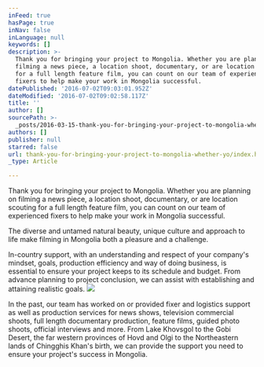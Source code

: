 ```yaml
---
inFeed: true
hasPage: true
inNav: false
inLanguage: null
keywords: []
description: >-
  Thank you for bringing your project to Mongolia. Whether you are planning on
  filming a news piece, a location shoot, documentary, or are location scouting
  for a full length feature film, you can count on our team of experienced
  fixers to help make your work in Mongolia successful. 
datePublished: '2016-07-02T09:03:01.952Z'
dateModified: '2016-07-02T09:02:58.117Z'
title: ''
author: []
sourcePath: >-
  _posts/2016-03-15-thank-you-for-bringing-your-project-to-mongolia-whether-yo.md
authors: []
publisher: null
starred: false
url: thank-you-for-bringing-your-project-to-mongolia-whether-yo/index.html
_type: Article

---
```

Thank you for bringing your project to Mongolia. Whether you are planning on filming a news piece, a location shoot, documentary, or are location scouting for a full length feature film, you can count on our team of experienced fixers to help make your work in Mongolia successful. 

The diverse and untamed natural beauty, unique culture and approach to life make filming in Mongolia both a pleasure and a challenge. 

In-country support, with an understanding and respect of your company's mindset, goals, production efficiency and way of doing business, is essential to ensure your project keeps to its schedule and budget. From advance planning to project conclusion, we can assist with establishing and attaining realistic goals.
![](https://the-grid-user-content.s3-us-west-2.amazonaws.com/005ccbbc-b33f-42b8-a48a-bd557b842fa8.jpg)

In the past, our team has worked on or provided fixer and logistics support as well as production services for news shows, television commercial shoots, full length documentary production, feature films, guided photo shoots, official interviews and more. From Lake Khovsgol to the Gobi Desert, the far western provinces of Hovd and Olgi to the Northeastern lands of Chingghis Khan's birth, we can provide the support you need to ensure your project's success in Mongolia.